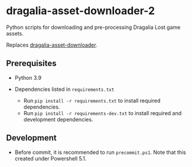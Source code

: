 # dragalia-asset-downloader-2

Python scripts for downloading and pre-processing Dragalia Lost game assets.

Replaces [dragalia-asset-downloader].

## Prerequisites

- Python 3.9

- Dependencies listed in `requirements.txt`
  - Run `pip install -r requirements.txt` to install required dependencies.
  - Run `pip install -r requirements-dev.txt` to install required and development dependencies.

## Development

- Before commit, it is recommended to run `precommit.ps1`. Note that this created under Powershell 5.1.

[dragalia-asset-downloader]: https://github.com/RaenonX-DL/dragalia-asset-downloader
